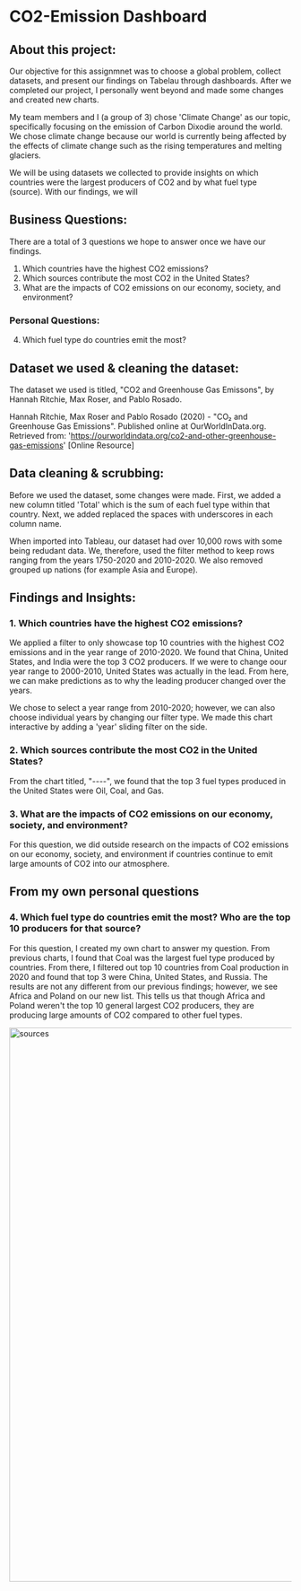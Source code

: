 # CO2-Emission Dashboard

## About this project: 

Our objective for this assignmnet was to choose a global problem, collect datasets, and present our findings on Tabelau through dashboards. After we completed our project, I personally went beyond and made some changes and created new charts. 

My team members and I (a group of 3) chose 'Climate Change' as our topic, specifically focusing on the emission of Carbon Dixodie around the world. We chose climate change because our world is currently being affected by the effects of climate change such as the rising temperatures and melting glaciers. 

We will be using datasets we collected to provide insights on which countries were the largest producers of CO2 and by what fuel type (source). With our findings, we will 

## Business Questions: 

There are a total of 3 questions we hope to answer once we have our findings. 
  1. Which countries have the highest CO2 emissions? 
  2. Which sources contribute the most CO2 in the United States? 
  3. What are the impacts of CO2 emissions on our economy, society, and environment? 
  
 
### Personal Questions: 
  4. Which fuel type do countries emit the most? 


## Dataset we used & cleaning the dataset: 

The dataset we used is titled, "CO2 and Greenhouse Gas Emissons", by Hannah Ritchie, Max Roser, and Pablo Rosado. 

  Hannah Ritchie, Max Roser and Pablo Rosado (2020) - "CO₂ and Greenhouse Gas Emissions". Published online at OurWorldInData.org. Retrieved from: 'https://ourworldindata.org/co2-and-other-greenhouse-gas-emissions' [Online Resource]


## Data cleaning & scrubbing: 

Before we used the dataset, some changes were made. First, we added a new column titled 'Total' which is the sum of each fuel type within that country. Next, we added replaced the spaces with underscores in each column name. 

When imported into Tableau, our dataset had over 10,000 rows with some being redudant data. We, therefore, used the filter method to keep rows ranging from the years 1750-2020 and 2010-2020. We also removed grouped up nations (for example Asia and Europe). 


## Findings and Insights: 

### 1. Which countries have the highest CO2 emissions? 

We applied a filter to only showcase top 10 countries with the highest CO2 emissions and in the year range of 2010-2020. We found that China, United States, and India were the top 3 CO2 producers. If we were to change oour year range to 2000-2010, United States was actually in the lead. From here, we can make predictions as to why the leading producer changed over the years. 

We chose to select a year range from 2010-2020; however, we can also choose individual years by changing our filter type. We made this chart interactive by adding a 'year' sliding filter on the side. 

### 2. Which sources contribute the most CO2 in the United States? 

From the chart titled, "----", we found that the top 3 fuel types produced in the United States were Oil, Coal, and Gas. 

### 3. What are the impacts of CO2 emissions on our economy, society, and environment? 

For this question, we did outside research on the impacts of CO2 emissions on our economy, society, and environment if countries continue to emit large amounts of CO2 into our atmosphere. 

## From my own personal questions 

### 4. Which fuel type do countries emit the most? Who are the top 10 producers for that source?  

For this question, I created my own chart to answer my question. From previous charts, I found that Coal was the largest fuel type produced by countries. From there, I filtered out top 10 countries from Coal production in 2020 and found that top 3 were China, United States, and Russia. The results are not any different from our previous findings; however, we see Africa and Poland on our new list. This tells us that though Africa and Poland weren't the top 10 general largest CO2 producers, they are producing large amounts of CO2 compared to other fuel types. 

<img width="988" alt="sources" src="https://user-images.githubusercontent.com/115118406/198791540-4a668a2b-c518-45c6-84d9-0330b55a9b1e.png"> 
